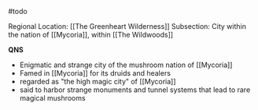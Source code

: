 #todo 

Regional Location: [[The Greenheart Wilderness]]
Subsection: City within the nation of [[Mycoria]], within [[The Wildwoods]]

**QNS**
- Enigmatic and strange city of the mushroom nation of [[Mycoria]]
- Famed in [[Mycoria]] for its druids and healers
- regarded as "the high magic city" of [[Mycoria]]
- said to harbor strange monuments and tunnel systems that lead to rare magical mushrooms